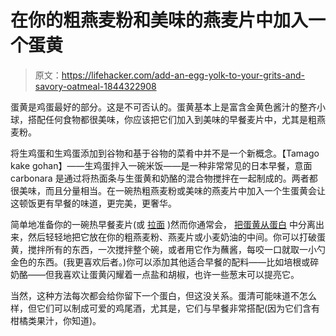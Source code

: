 # 在你的粗燕麦粉和美味的燕麦片中加入一个蛋黄

> 原文：<https://lifehacker.com/add-an-egg-yolk-to-your-grits-and-savory-oatmeal-1844322908>

蛋黄是鸡蛋最好的部分。这是不可否认的。蛋黄基本上是富含金黄色酱汁的整齐小球，搭配任何食物都很美味，你应该把它们加入到美味的早餐麦片中，尤其是粗燕麦粉。



将生鸡蛋和生鸡蛋添加到谷物和基于谷物的菜肴中并不是一个新概念。【Tamago kake gohan】——生鸡蛋拌入一碗米饭——是一种非常常见的日本早餐，意面 carbonara 是通过将热面条与生蛋黄和奶酪的混合物搅拌在一起制成的。两者都很美味，而且分量相当。在一碗热粗燕麦粉或美味的燕麦片中加入一个生蛋黄会让这顿饭更有早餐的味道，更完美，更奢华。

简单地准备你的一碗热早餐麦片(或 [拉面](https://skillet.lifehacker.com/instant-ramen-makes-a-superior-breakfast-1836795078) )然而你通常会， [把蛋黄从蛋白](https://skillet.lifehacker.com/what-to-do-with-extra-egg-whites-and-yolks-1843340902) 中分离出来，然后轻轻地把它放在你的粗燕麦粉、燕麦片或小麦奶油的中间。你可以打破蛋黄，搅拌所有的东西，一次搅拌整个碗，或者用它作为蘸酱，每咬一口就取一小勺金色的东西。(我更喜欢后者。)你可以添加其他适合早餐的配料——比如培根或碎奶酪——但我喜欢让蛋黄闪耀着一点盐和胡椒，也许一些葱末可以提亮它。

当然，这种方法每次都会给你留下一个蛋白，但这没关系。蛋清可能味道不怎么样，但它们可以制成可爱的鸡尾酒，尤其是，它们与早餐非常搭配(因为它们含有柑橘类果汁，你知道)。